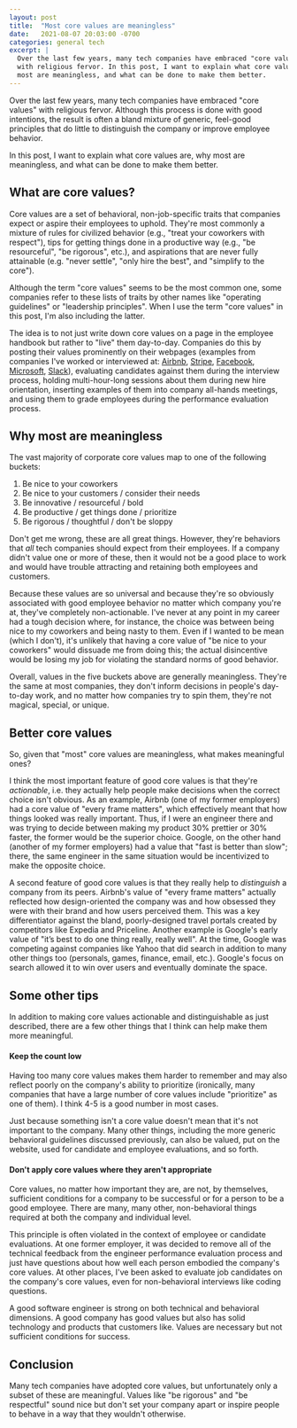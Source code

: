 ```yaml
---
layout: post
title:  "Most core values are meaningless"
date:   2021-08-07 20:03:00 -0700
categories: general tech
excerpt: |
  Over the last few years, many tech companies have embraced "core values"
  with religious fervor. In this post, I want to explain what core values are, why
  most are meaningless, and what can be done to make them better.
---
```


Over the last few years, many tech companies have embraced "core values"
with religious fervor. Although this process is done with good intentions,
the result is often a bland mixture of generic, feel-good principles that
do little to distinguish the company or improve employee behavior.

In this post, I want to explain what core values are, why most are meaningless,
and what can be done to make them better.

## What are core values?

Core values are a set of behavioral, non-job-specific traits that companies
expect or aspire their employees to uphold. They're most commonly a mixture of
rules for civilized behavior (e.g., "treat your coworkers with respect"),
tips for getting things done in a productive way (e.g., "be resourceful", "be rigorous",
etc.), and aspirations that are never fully attainable (e.g. "never settle", "only hire the best",
and "simplify to the core").

Although the term "core values" seems to be the most common one, some companies refer to these
lists of traits by other names like "operating guidelines" or "leadership principles". When I use
the term "core values" in this post, I'm also including the latter.

The idea is to not just write down core values on a page in the employee handbook
but rather to "live" them day-to-day. Companies do this by posting their
values prominently on their webpages (examples from companies I've worked or interviewed
at: [Airbnb](https://careers.airbnb.com/),
[Stripe](https://stripe.com/jobs/culture),
[Facebook](https://www.facebook.com/careers/facebook-life/),
[Microsoft](https://www.microsoft.com/en-us/about/corporate-values),
[Slack](https://slack.com/careers)), evaluating
candidates against them during the interview process, holding multi-hour-long
sessions about them during new hire orientation, inserting examples of them
into company all-hands meetings, and using them to grade employees during the
performance evaluation process.

## Why most are meaningless

The vast majority of corporate core values map to one of the following
buckets:

1. Be nice to your coworkers
2. Be nice to your customers / consider their needs
3. Be innovative / resourceful / bold
4. Be productive / get things done / prioritize
5. Be rigorous / thoughtful / don't be sloppy

Don't get me wrong, these are all great things. However, they're behaviors
that *all* tech companies should expect from their employees. If a company
didn't value one or more of these, then it would not be a good place to work
and would have trouble attracting and retaining both employees and customers.

Because these values are so universal and because they're so obviously
associated with good employee behavior no matter which company you're at,
they've completely non-actionable. I've never at any point in my career
had a tough decision where, for instance, the choice was between being nice
to my coworkers and being nasty to them. Even if I wanted to be mean (which
I don't), it's unlikely that having a core value of "be nice to your coworkers"
would dissuade me from doing this; the actual disincentive would be losing
my job for violating the standard norms of good behavior.

Overall, values in the five buckets above are generally meaningless.
They're the same at most companies, they don't inform decisions in people's
day-to-day work, and no matter how companies try to spin them, they're not
magical, special, or unique.

## Better core values

So, given that "most" core values are meaningless, what makes meaningful ones?

I think the most important feature of good core values is that they're *actionable*, i.e.
they actually help people make decisions when the correct choice isn't obvious. As an example,
Airbnb (one of my former employers) had a core value of "every frame matters", which
effectively meant that how things looked was really important. Thus, if I were an
engineer there and was trying to decide between making my product 30% prettier or 30%
faster, the former would be the superior choice. Google, on the other hand (another of my
former employers) had a value that "fast is better than slow"; there, the same engineer
in the same situation would be incentivized to make the opposite choice.

A second feature of good core values is that they really help to *distinguish* a company
from its peers. Airbnb's value of "every frame matters" actually reflected how design-oriented
the company was and how obsessed they were with their brand and how users perceived them.
This was a key differentiator against the bland, poorly-designed travel portals created by
competitors like Expedia and Priceline. Another example is Google's early value of "it’s best to do
one thing really, really well". At the time, Google was competing against companies like Yahoo
that did search in addition to many other things too (personals, games, finance, email, etc.).
Google's focus on search allowed it to win over users and eventually dominate the space.

## Some other tips

In addition to making core values actionable and distinguishable as just described, there are a
few other things that I think can help make them more meaningful.

#### Keep the count low

Having too many core values makes them harder to remember and may also reflect poorly on
the company's ability to prioritize (ironically, many companies that have a large number of
core values include "prioritize" as one of them). I think 4-5 is a good number
in most cases.

Just because something isn't a core value doesn't mean that it's not important to the company.
Many other things, including the more generic behavioral guidelines discussed previously, can
also be valued, put on the website, used for candidate and employee evaluations, and so forth.

#### Don't apply core values where they aren't appropriate

Core values, no matter how important they are, are not, by themselves, sufficient conditions
for a company to be successful or for a person to be a good employee. There are many, many other,
non-behavioral things required at both the company and individual level.

This principle is often violated in the context of employee or candidate evaluations.
At one former employer, it was decided to remove all of the technical feedback from the engineer
performance evaluation process and just have questions about how well each person embodied the
company's core values. At other places, I've been asked to evaluate job candidates on the
company's core values, even for non-behavioral interviews like coding questions.

A good software engineer is strong on both technical and behavioral dimensions. A good company
has good values but also has solid technology and products that customers like. Values are necessary
but not sufficient conditions for success.

## Conclusion

Many tech companies have adopted core values, but unfortunately only a subset of these
are meaningful. Values like "be rigorous" and "be respectful" sound nice but don't set your
company apart or inspire people to behave in a way that they wouldn't otherwise.
